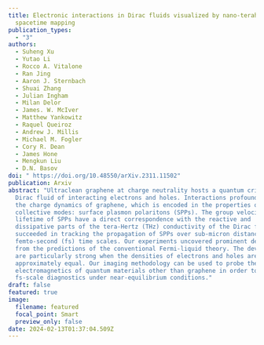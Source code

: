 ```yaml
---
title: Electronic interactions in Dirac fluids visualized by nano-terahertz
  spacetime mapping
publication_types:
  - "3"
authors:
  - Suheng Xu
  - Yutao Li
  - Rocco A. Vitalone
  - Ran Jing
  - Aaron J. Sternbach
  - Shuai Zhang
  - Julian Ingham
  - Milan Delor
  - James. W. McIver
  - Matthew Yankowitz
  - Raquel Queiroz
  - Andrew J. Millis
  - Michael M. Fogler
  - Cory R. Dean
  - James Hone
  - Mengkun Liu
  - D.N. Basov
doi: " https://doi.org/10.48550/arXiv.2311.11502"
publication: Arxiv
abstract: "Ultraclean graphene at charge neutrality hosts a quantum critical
  Dirac fluid of interacting electrons and holes. Interactions profoundly affect
  the charge dynamics of graphene, which is encoded in the properties of its
  collective modes: surface plasmon polaritons (SPPs). The group velocity and
  lifetime of SPPs have a direct correspondence with the reactive and
  dissipative parts of the tera-Hertz (THz) conductivity of the Dirac fluid. We
  succeeded in tracking the propagation of SPPs over sub-micron distances at
  femto-second (fs) time scales. Our experiments uncovered prominent departures
  from the predictions of the conventional Fermi-liquid theory. The deviations
  are particularly strong when the densities of electrons and holes are
  approximately equal. Our imaging methodology can be used to probe the
  electromagnetics of quantum materials other than graphene in order to provide
  fs-scale diagnostics under near-equilibrium conditions."
draft: false
featured: true
image:
  filename: featured
  focal_point: Smart
  preview_only: false
date: 2024-02-13T01:37:04.509Z
---
```

